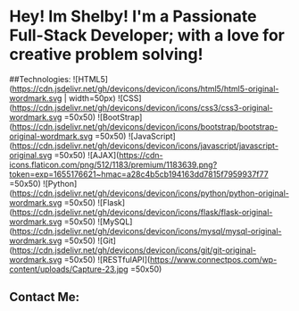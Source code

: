 # Hey! Im Shelby! I'm a Passionate Full-Stack Developer; with a love for creative problem solving!

##Technologies:
  ![HTML5](https://cdn.jsdelivr.net/gh/devicons/devicon/icons/html5/html5-original-wordmark.svg | width=50px) ![CSS](https://cdn.jsdelivr.net/gh/devicons/devicon/icons/css3/css3-original-wordmark.svg =50x50) ![BootStrap](https://cdn.jsdelivr.net/gh/devicons/devicon/icons/bootstrap/bootstrap-original-wordmark.svg =50x50) ![JavaScript](https://cdn.jsdelivr.net/gh/devicons/devicon/icons/javascript/javascript-original.svg =50x50) ![AJAX](https://cdn-icons.flaticon.com/png/512/1183/premium/1183639.png?token=exp=1655176621~hmac=a28c4b5cb194163dd7815f7959937f77 =50x50) ![Python](https://cdn.jsdelivr.net/gh/devicons/devicon/icons/python/python-original-wordmark.svg =50x50) ![Flask](https://cdn.jsdelivr.net/gh/devicons/devicon/icons/flask/flask-original-wordmark.svg =50x50) ![MySQL](https://cdn.jsdelivr.net/gh/devicons/devicon/icons/mysql/mysql-original-wordmark.svg =50x50) ![Git](https://cdn.jsdelivr.net/gh/devicons/devicon/icons/git/git-original-wordmark.svg =50x50) ![RESTfulAPI](https://www.connectpos.com/wp-content/uploads/Capture-23.jpg =50x50) 

## Contact Me: 
      



<!--
**ShSlosar/ShSlosar** is a ✨ _special_ ✨ repository because its `README.md` (this file) appears on your GitHub profile.

Here are some ideas to get you started:

- 🔭 I’m currently working on ...
- 🌱 I’m currently learning ...
- 👯 I’m looking to collaborate on ...
- 🤔 I’m looking for help with ...
- 💬 Ask me about ...
- 📫 How to reach me: ...
- 😄 Pronouns: ...
- ⚡ Fun fact: ...
-->
